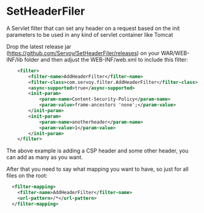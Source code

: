 # SetHeaderFiler
A Servlet filter that can set any header on a request based on the init parameters to be used in any kind of servlet container like Tomcat

Drop the latest release jar (https://github.com/Servoy/SetHeaderFiler/releases) on your WAR/WEB-INF/lib folder and then adjust the WEB-INF/web.xml to include this filter:

```xml
    <filter>
        <filter-name>AddHeaderFilter</filter-name>
        <filter-class>com.servoy.filter.AddHeaderFilter</filter-class>
        <async-supported>true</async-supported>
        <init-param>
            <param-name>Content-Security-Policy</param-name>
            <param-value>frame-ancestors 'none';</param-value>
        </init-param>
        <init-param>
            <param-name>anotherheader</param-name>
            <param-value>1</param-value>
        </init-param>
    </filter>
```

The above example is adding a CSP header and some other header, you can add as many as you want.

After that you need to say what mapping you want to have, so just for all files on the root:

```xml
  <filter-mapping>
    <filter-name>AddHeaderFilter</filter-name>
    <url-pattern>/*</url-pattern>
  </filter-mapping>
```
 
